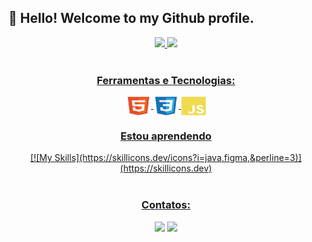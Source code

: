 
## 👋 Hello! Welcome to my Github profile.


<div align="center">
<a href="https://github.com/dudaccosta">
<img height="160em" src="https://github-readme-stats.vercel.app/api/top-langs/?username=dudaccosta&layout=compact&langs_count=7&theme=dracula"/>
<img height="160em" src="https://github-readme-stats.vercel.app/api?username=dudaccosta&show_icons=true&theme=dracula&include_all_commits=true&count_private=true"/>
</div>
  
  <div style="display: inline_block" align="center"><br>
    <h3>Ferramentas e Tecnologias:</h3>
  <img align="center" alt="Re-HTML" height="30" width="40" src="https://raw.githubusercontent.com/devicons/devicon/master/icons/html5/html5-original.svg">
  <img align="center" alt="Re-CSS" height="30" width="40" src="https://raw.githubusercontent.com/devicons/devicon/master/icons/css3/css3-original.svg">
    <img align="center" alt="Re-Js" height="30" width="40" src="https://raw.githubusercontent.com/devicons/devicon/master/icons/javascript/javascript-plain.svg">

 <div style="display: inline_block" align="center">
    <h3>Estou aprendendo</h3>
   [![My Skills](https://skillicons.dev/icons?i=java,figma,&perline=3)](https://skillicons.dev)
    
  </div>
  

<div align="center"><br>
  <h3>Contatos:</h3>
<a href="https://instagram.com/duda.costaa" target="_blank"><img src="https://img.shields.io/badge/-Instagram-%23E4405F?style=for-the-badge&logo=instagram&logoColor=white" target="_blank"></a>
<a href="https://www.linkedin.com/in/maria-eduarda-ccosta" target="_blank"><img src="https://img.shields.io/badge/-LinkedIn-%230077B5?style=for-the-badge&logo=linkedin&logoColor=white" target="_blank"></a>   
<!-- <a href="https://discord.gg/AQYymjQABs" target="_blank"><img src="https://img.shields.io/badge/Discord-7289DA?style=for-the-badge&logo=discord&logoColor=white" target="_blank"></a> -->
</div>

